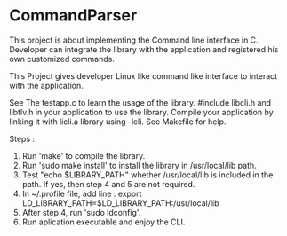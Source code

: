 # CommandParser
This project is about implementing the Command line interface in C.
Developer can integrate the library with the application and registered his own customized commands.

This Project gives developer Linux like command like interface to interact with the application.

See The testapp.c to learn the usage of the library.
#include libcli.h and libtlv.h in your application to use the library.
Compile your application by linking it with licli.a library using -lcli. See Makefile for help.

Steps :
1. Run 'make' to compile the library.
2. Run 'sudo make install' to install the library in /usr/local/lib path. 
3. Test "echo $LIBRARY_PATH" whether /usr/local/lib is included in the path. If yes, then step 4 and 5 are not required.
4. In ~/.profile file, add line :  export LD_LIBRARY_PATH=$LD_LIBRARY_PATH:/usr/local/lib
5. After step 4, run 'sudo ldconfig'. 
6. Run aplication executable and enjoy the CLI.
